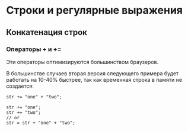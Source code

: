 # Строки и регулярные выражения

## Конкатенация строк

### Операторы + и +=

Эти операторы оптимизируются большинством браузеров.

В большинстве случаев вторая версия следующего примера будет работать на 10-40% быстрее, так как временная строка в памяти не создается:

    str += "one" + "two";
    
    str += "one";
    str += "two";
    // or
    str = str + "one" + "two";

